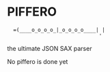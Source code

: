 # PIFFERO
``` _________________________ . 
  =(____o_o_o_o_|_o_o_o_o____| |
                              '
 ```

the ultimate JSON SAX parser 



No piffero is done yet 
